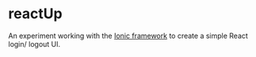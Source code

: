 # reactUp

An experiment working with the [Ionic framework](https://ionicframework.com/docs/) to create a simple React login/ logout UI.
